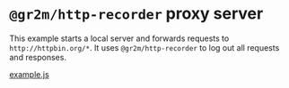 # `@gr2m/http-recorder` proxy server

This example starts a local server and forwards requests to `http://httpbin.org/*`. It uses `@gr2m/http-recorder` to log out all requests and responses.

[example.js](example.js)
